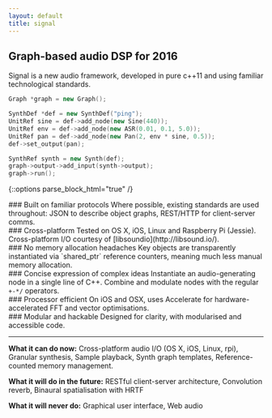 ```yaml
---
layout: default
title: signal
---
```


## Graph-based audio DSP for 2016

Signal is a new audio framework, developed in pure c++11 and using familiar technological standards.

```cpp
Graph *graph = new Graph();

SynthDef *def = new SynthDef("ping");
UnitRef sine = def->add_node(new Sine(440));
UnitRef env = def->add_node(new ASR(0.01, 0.1, 5.0));
UnitRef pan = def->add_node(new Pan(2, env * sine, 0.5));
def->set_output(pan);

SynthRef synth = new Synth(def);
graph->output->add_input(synth->output);
graph->run();
```

{::options parse_block_html="true" /}
<div class="row">
<div class="box">
### Built on familiar protocols
Where possible, existing standards are used throughout: JSON to describe object graphs, REST/HTTP for client-server comms.
</div>

<div class="box">
### Cross-platform
Tested on OS X, iOS, Linux and Raspberry Pi (Jessie). Cross-platform I/O courtesy of [libsoundio](http://libsound.io/).
</div>

<div class="box">
### No memory allocation headaches
Key objects are transparently instantiated via `shared_ptr` reference counters, meaning much less manual memory allocation.
</div>

</div>
<div class="row">

<div class="box">
### Concise expression of complex ideas
Instantiate an audio-generating node in a single line of C++. Combine and modulate nodes with the regular <code>+-*/</code> operators.
</div>


<div class="box">
### Processor efficient
On iOS and OSX, uses Accelerate for hardware-accelerated FFT and vector optimisations.
</div>

<div class="box">
### Modular and hackable
Designed for clarity, with modularised and accessible code.
</div>

</div>

---

**What it can do now:** Cross-platform audio I/O (OS X, iOS, Linux, rpi), Granular synthesis, Sample playback, Synth graph templates, Reference-counted memory management.

**What it will do in the future:** RESTful client-server architecture, Convolution reverb, Binaural spatialisation with HRTF

**What it will never do:** Graphical user interface, Web audio 

